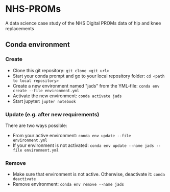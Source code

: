# NHS-PROMs
A data science case study of the NHS Digital PROMs data of hip and knee replacements

## Conda environment 
### Create
- Clone this git repository: `git clone <git url>`
- Start your conda prompt and go to your local repository folder: `cd <path to local repository>`
- Create a new environment named "jads" from the YML-file: `conda env create --file environment.yml`
- Activate the new environment: `conda activate jads`
- Start jupyter: `jupter notebook`
    
### Update (e.g. after new requirements)
There are two ways possible:
- From your active environment: `conda env update --file environment.yml`
- If your environment is not activated: `conda env update --name jads --file environment.yml`

### Remove
- Make sure that environment is not active. Otherwise, deactivate it: `conda deactivate`
- Remove environment: `conda env remove --name jads`